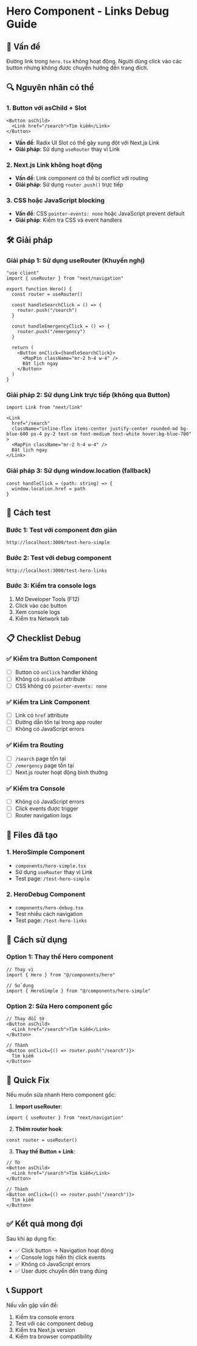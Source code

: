 # Hero Component - Links Debug Guide

## 🚨 Vấn đề
Đường link trong `hero.tsx` không hoạt động. Người dùng click vào các button nhưng không được chuyển hướng đến trang đích.

## 🔍 Nguyên nhân có thể

### 1. **Button với asChild + Slot**
```tsx
<Button asChild>
  <Link href="/search">Tìm kiếm</Link>
</Button>
```
- **Vấn đề**: Radix UI Slot có thể gây xung đột với Next.js Link
- **Giải pháp**: Sử dụng `useRouter` thay vì Link

### 2. **Next.js Link không hoạt động**
- **Vấn đề**: Link component có thể bị conflict với routing
- **Giải pháp**: Sử dụng `router.push()` trực tiếp

### 3. **CSS hoặc JavaScript blocking**
- **Vấn đề**: CSS `pointer-events: none` hoặc JavaScript prevent default
- **Giải pháp**: Kiểm tra CSS và event handlers

## 🛠️ Giải pháp

### **Giải pháp 1: Sử dụng useRouter (Khuyến nghị)**

```tsx
"use client"
import { useRouter } from "next/navigation"

export function Hero() {
  const router = useRouter()

  const handleSearchClick = () => {
    router.push("/search")
  }

  const handleEmergencyClick = () => {
    router.push("/emergency")
  }

  return (
    <Button onClick={handleSearchClick}>
      <MapPin className="mr-2 h-4 w-4" />
      Đặt lịch ngay
    </Button>
  )
}
```

### **Giải pháp 2: Sử dụng Link trực tiếp (không qua Button)**

```tsx
import Link from "next/link"

<Link 
  href="/search" 
  className="inline-flex items-center justify-center rounded-md bg-blue-600 px-4 py-2 text-sm font-medium text-white hover:bg-blue-700"
>
  <MapPin className="mr-2 h-4 w-4" />
  Đặt lịch ngay
</Link>
```

### **Giải pháp 3: Sử dụng window.location (fallback)**

```tsx
const handleClick = (path: string) => {
  window.location.href = path
}
```

## 🧪 Cách test

### **Bước 1: Test với component đơn giản**
```
http://localhost:3000/test-hero-simple
```

### **Bước 2: Test với debug component**
```
http://localhost:3000/test-hero-links
```

### **Bước 3: Kiểm tra console logs**
1. Mở Developer Tools (F12)
2. Click vào các button
3. Xem console logs
4. Kiểm tra Network tab

## 📋 Checklist Debug

### ✅ **Kiểm tra Button Component**
- [ ] Button có `onClick` handler không
- [ ] Không có `disabled` attribute
- [ ] CSS không có `pointer-events: none`

### ✅ **Kiểm tra Link Component**
- [ ] Link có `href` attribute
- [ ] Đường dẫn tồn tại trong app router
- [ ] Không có JavaScript errors

### ✅ **Kiểm tra Routing**
- [ ] `/search` page tồn tại
- [ ] `/emergency` page tồn tại
- [ ] Next.js router hoạt động bình thường

### ✅ **Kiểm tra Console**
- [ ] Không có JavaScript errors
- [ ] Click events được trigger
- [ ] Router navigation logs

## 🎯 Files đã tạo

### **1. HeroSimple Component**
- `components/hero-simple.tsx`
- Sử dụng `useRouter` thay vì Link
- Test page: `/test-hero-simple`

### **2. HeroDebug Component**
- `components/hero-debug.tsx`
- Test nhiều cách navigation
- Test page: `/test-hero-links`

## 🚀 Cách sử dụng

### **Option 1: Thay thế Hero component**
```tsx
// Thay vì
import { Hero } from "@/components/hero"

// Sử dụng
import { HeroSimple } from "@/components/hero-simple"
```

### **Option 2: Sửa Hero component gốc**
```tsx
// Thay đổi từ
<Button asChild>
  <Link href="/search">Tìm kiếm</Link>
</Button>

// Thành
<Button onClick={() => router.push("/search")}>
  Tìm kiếm
</Button>
```

## 🔧 Quick Fix

Nếu muốn sửa nhanh Hero component gốc:

1. **Import useRouter**:
```tsx
import { useRouter } from "next/navigation"
```

2. **Thêm router hook**:
```tsx
const router = useRouter()
```

3. **Thay thế Button + Link**:
```tsx
// Từ
<Button asChild>
  <Link href="/search">Tìm kiếm</Link>
</Button>

// Thành
<Button onClick={() => router.push("/search")}>
  Tìm kiếm
</Button>
```

## ✅ Kết quả mong đợi

Sau khi áp dụng fix:
- ✅ Click button → Navigation hoạt động
- ✅ Console logs hiển thị click events
- ✅ Không có JavaScript errors
- ✅ User được chuyển đến trang đúng

## 📞 Support

Nếu vẫn gặp vấn đề:
1. Kiểm tra console errors
2. Test với các component debug
3. Kiểm tra Next.js version
4. Kiểm tra browser compatibility
